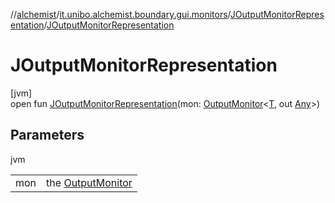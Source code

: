 //[alchemist](../../../index.md)/[it.unibo.alchemist.boundary.gui.monitors](../index.md)/[JOutputMonitorRepresentation](index.md)/[JOutputMonitorRepresentation](-j-output-monitor-representation.md)

# JOutputMonitorRepresentation

[jvm]\
open fun [JOutputMonitorRepresentation](-j-output-monitor-representation.md)(mon: [OutputMonitor](../../it.unibo.alchemist.boundary.interfaces/-output-monitor/index.md)<[T](index.md), out [Any](https://kotlinlang.org/api/latest/jvm/stdlib/kotlin/-any/index.html)>)

## Parameters

jvm

| | |
|---|---|
| mon | the [OutputMonitor](../../it.unibo.alchemist.boundary.interfaces/-output-monitor/index.md) |
